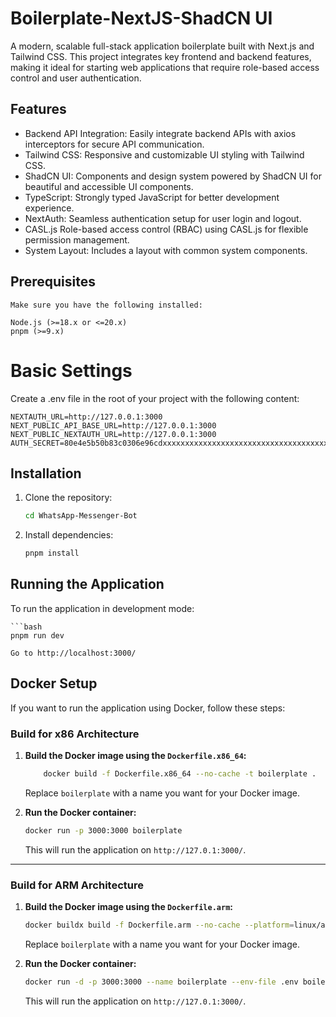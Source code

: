 # Boilerplate-NextJS-ShadCN UI

A modern, scalable full-stack application boilerplate built with Next.js and Tailwind CSS. This project integrates key frontend and backend features, making it ideal for starting web applications that require role-based access control and user authentication.

## Features

- Backend API Integration: Easily integrate backend APIs with axios interceptors for secure API communication.
- Tailwind CSS: Responsive and customizable UI styling with Tailwind CSS.
- ShadCN UI: Components and design system powered by ShadCN UI for beautiful and accessible UI components.
- TypeScript: Strongly typed JavaScript for better development experience.
- NextAuth: Seamless authentication setup for user login and logout.
- CASL.js Role-based access control (RBAC) using CASL.js for flexible permission management.
- System Layout: Includes a layout with common system components.

## Prerequisites

    Make sure you have the following installed:

    Node.js (>=18.x or <=20.x)
    pnpm (>=9.x)

# Basic Settings

Create a .env file in the root of your project with the following content:

    NEXTAUTH_URL=http://127.0.0.1:3000
    NEXT_PUBLIC_API_BASE_URL=http://127.0.0.1:3000
    NEXT_PUBLIC_NEXTAUTH_URL=http://127.0.0.1:3000
    AUTH_SECRET=80e4e5b50b83c0306e96cdxxxxxxxxxxxxxxxxxxxxxxxxxxxxxxxxxxxxx

## Installation

1. Clone the repository:

    ```bash
    cd WhatsApp-Messenger-Bot

2. Install dependencies:

    ```bash
    pnpm install

## Running the Application

To run the application in development mode:

    ```bash
    pnpm run dev
    
    Go to http://localhost:3000/




## Docker Setup

If you want to run the application using Docker, follow these steps:

### Build for x86 Architecture

1. **Build the Docker image using the `Dockerfile.x86_64`:**

    ```bash
        docker build -f Dockerfile.x86_64 --no-cache -t boilerplate .
    ```

    Replace `boilerplate` with a name you want for your Docker image.

2. **Run the Docker container:**

    ```bash
    docker run -p 3000:3000 boilerplate
    ```

    This will run the application on `http://127.0.1:3000/`.

---

### Build for ARM Architecture

1. **Build the Docker image using the `Dockerfile.arm`:**

    ```bash
    docker buildx build -f Dockerfile.arm --no-cache --platform=linux/amd64 -t boilerplate .
    ```

    Replace `boilerplate` with a name you want for your Docker image.

2. **Run the Docker container:**

    ```bash
    docker run -d -p 3000:3000 --name boilerplate --env-file .env boilerplate
    ```

    This will run the application on `http://127.0.1:3000/`.